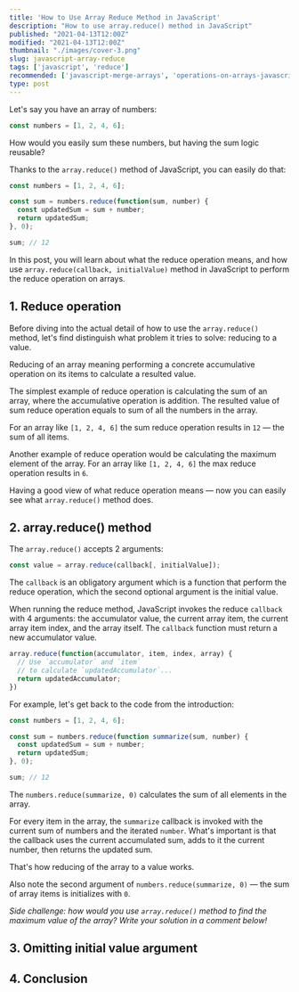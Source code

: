 ```yaml
---
title: 'How to Use Array Reduce Method in JavaScript'
description: "How to use array.reduce() method in JavaScript"
published: "2021-04-13T12:00Z"
modified: "2021-04-13T12:00Z"
thumbnail: "./images/cover-3.png"
slug: javascript-array-reduce
tags: ['javascript', 'reduce']
recommended: ['javascript-merge-arrays', 'operations-on-arrays-javascript']
type: post
---
```


Let's say you have an array of numbers:

```javascript
const numbers = [1, 2, 4, 6];
```

How would you easily sum these numbers, but having the sum logic reusable?  

Thanks to the `array.reduce()` method of JavaScript, you can easily do that:

```javascript
const numbers = [1, 2, 4, 6];

const sum = numbers.reduce(function(sum, number) {
  const updatedSum = sum + number;
  return updatedSum;
}, 0);

sum; // 12
```

In this post, you will learn about what the reduce operation means, and how use `array.reduce(callback, initialValue)` method in JavaScript to perform the reduce operation on arrays.  

## 1. Reduce operation

Before diving into the actual detail of how to use the `array.reduce()` method, let's find distinguish what problem it tries to solve: reducing to a value.  

Reducing of an array meaning performing a concrete accumulative operation on its items to calculate a resulted value.  

The simplest example of reduce operation is calculating the sum of an array, where the accumulative operation is addition. The resulted value of sum reduce operation equals to sum of all the numbers in the array.  

For an array like `[1, 2, 4, 6]` the sum reduce operation results in `12` &mdash; the sum of all items.  

Another example of reduce operation would be calculating the maximum element of the array. For an array like `[1, 2, 4, 6]` the max reduce operation results in `6`.  

Having a good view of what reduce operation means  &mdash; now you can easily see what `array.reduce()` method does.  

## 2. array.reduce() method

The `array.reduce()` accepts 2 arguments:

```javascript
const value = array.reduce(callback[, initialValue]);
```

The `callback` is an obligatory argument which is a function that perform the reduce operation, which the second optional argument is the initial value. 

When running the reduce method, JavaScript invokes the reduce `callback` with 4 arguments: the accumulator value, the current array item, the current array item index, and the array itself. The `callback` function must return a new accumulator value.  

```javascript
array.reduce(function(accumulator, item, index, array) {
  // Use `accumulator` and `item` 
  // to calculate `updatedAccumulator`...
  return updatedAccumulator;
})
```

For example, let's get back to the code from the introduction:  

```javascript
const numbers = [1, 2, 4, 6];

const sum = numbers.reduce(function summarize(sum, number) {
  const updatedSum = sum + number;
  return updatedSum;
}, 0);

sum; // 12
```

The `numbers.reduce(summarize, 0)` calculates the sum of all elements in the array.  

For every item in the array, the `summarize` callback is invoked with the current sum of numbers and the iterated `number`. What's important is that the callback uses the current accumulated sum, adds to it the current number, then returns the updated sum. 

That's how reducing of the array to a value works.  

Also note the second argument of `numbers.reduce(summarize, 0)` &mdash; the sum of array items is initializes with `0`.  

*Side challenge: how would you use `array.reduce()` method to find the maximum value of the array? Write your solution in a comment below!*

## 3. Omitting initial value argument



## 4. Conclusion